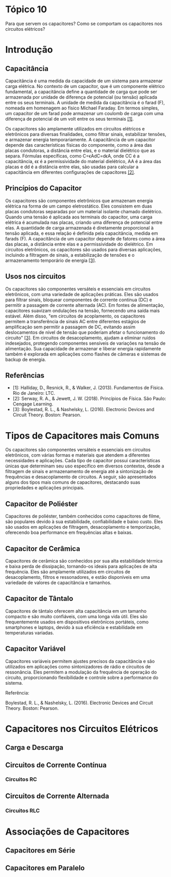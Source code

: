 # Tópico 10

Para que servem os capacitores?
Como se comportam os capacitores nos circuitos elétricos?

# Introdução

## Capacitância

Capacitância é uma medida da capacidade de um sistema para armazenar carga elétrica. No contexto de um capacitor, que é um componente elétrico fundamental, a capacitância define a quantidade de carga que pode ser armazenada por unidade de diferença de potencial (ou tensão) aplicada entre os seus terminais. A unidade de medida da capacitância é o farad (F), nomeada em homenagem ao físico Michael Faraday. Em termos simples, um capacitor de um farad pode armazenar um coulomb de carga com uma diferença de potencial de um volt entre os seus terminais [[1]](#referências).

Os capacitores são amplamente utilizados em circuitos elétricos e eletrônicos para diversas finalidades, como filtrar sinais, estabilizar tensões, e armazenar energia temporariamente. A capacitância de um capacitor depende das características físicas do componente, como a área das placas condutoras, a distância entre elas, e o material dielétrico que as separa. Fórmulas específicas, como C=ϵAdC=dϵA, onde CC é a capacitância, ϵϵ é a permissividade do material dielétrico, AA é a área das placas e dd é a distância entre elas, são usadas para calcular a capacitância em diferentes configurações de capacitores [[2]](#referências).

## Princípios do Capacitor

Os capacitores são componentes eletrônicos que armazenam energia elétrica na forma de um campo eletrostático. Eles consistem em duas placas condutoras separadas por um material isolante chamado dielétrico. Quando uma tensão é aplicada aos terminais do capacitor, uma carga elétrica é acumulada nas placas, criando uma diferença de potencial entre elas. A quantidade de carga armazenada é diretamente proporcional à tensão aplicada, e essa relação é definida pela capacitância, medida em farads (F). A capacitância de um capacitor depende de fatores como a área das placas, a distância entre elas e a permissividade do dielétrico. Em circuitos eletrônicos, os capacitores são usados para diversas aplicações, incluindo a filtragem de sinais, a estabilização de tensões e o armazenamento temporário de energia [[3]](#referências).

## Usos nos circuitos

Os capacitores são componentes versáteis e essenciais em circuitos eletrônicos, com uma variedade de aplicações práticas. Eles são usados para filtrar sinais, bloquear componentes de corrente contínua (DC) e permitir a passagem de corrente alternada (AC). Em fontes de alimentação, capacitores suavizam ondulações na tensão, fornecendo uma saída mais estável. Além disso, "em circuitos de acoplamento, os capacitores permitem a transferência de sinais AC entre diferentes estágios de amplificação sem permitir a passagem de DC, evitando assim deslocamentos de nível de tensão que poderiam afetar o funcionamento do circuito" [[3]](#referências). Em circuitos de desacoplamento, ajudam a eliminar ruídos indesejados, protegendo componentes sensíveis de variações na tensão de alimentação. Sua capacidade de armazenar e liberar energia rapidamente também é explorada em aplicações como flashes de câmeras e sistemas de backup de energia.


## Referências

- [1]: Halliday, D., Resnick, R., & Walker, J. (2013). Fundamentos de Física. Rio de Janeiro: LTC.
- [2]: Serway, R. A., & Jewett, J. W. (2018). Princípios de Física. São Paulo: Cengage Learning.
- [3]: Boylestad, R. L., & Nashelsky, L. (2016). Electronic Devices and Circuit Theory. Boston: Pearson.

# Tipos de Capacitores mais Comuns

Os capacitores são componentes versáteis e essenciais em circuitos eletrônicos, com várias formas e materiais que atendem a diferentes necessidades e aplicações. Cada tipo de capacitor possui características únicas que determinam seu uso específico em diversos contextos, desde a filtragem de sinais e armazenamento de energia até a sintonização de frequências e desacoplamento de circuitos. A seguir, são apresentados alguns dos tipos mais comuns de capacitores, destacando suas propriedades e aplicações principais.

## Capacitor de Poliéster

Capacitores de poliéster, também conhecidos como capacitores de filme, são populares devido à sua estabilidade, confiabilidade e baixo custo. Eles são usados em aplicações de filtragem, desacoplamento e temporização, oferecendo boa performance em frequências altas e baixas.

## Capacitor de Cerâmica

Capacitores de cerâmica são conhecidos por sua alta estabilidade térmica e baixa perda de dissipação, tornando-os ideais para aplicações de alta frequência. Eles são amplamente utilizados em circuitos de desacoplamento, filtros e ressonadores, e estão disponíveis em uma variedade de valores de capacitância e tamanhos.

## Capacitor de Tântalo

Capacitores de tântalo oferecem alta capacitância em um tamanho compacto e são muito confiáveis, com uma longa vida útil. Eles são frequentemente usados em dispositivos eletrônicos portáteis, como smartphones e laptops, devido à sua eficiência e estabilidade em temperaturas variadas.

## Capacitor Variável

Capacitores variáveis permitem ajustes precisos da capacitância e são utilizados em aplicações como sintonizadores de rádio e circuitos de ressonância. Eles permitem a modulação da frequência de operação do circuito, proporcionando flexibilidade e controle sobre a performance do sistema.

Referência:

Boylestad, R. L., & Nashelsky, L. (2016). Electronic Devices and Circuit Theory. Boston: Pearson.

# Capacitores nos Circuitos Elétricos

## Carga e Descarga

## Circuitos de Corrente Contínua

### Circuitos RC

## Circuitos de Corrente Alternada

### Circuitos RLC


# Associações de Capacitores

## Capacitores em Série

## Capacitores em Paralelo

